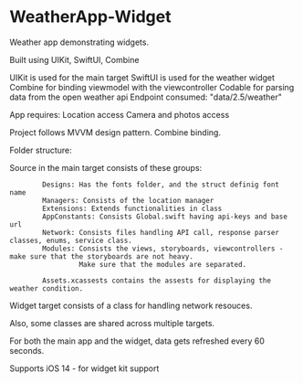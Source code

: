 # WeatherApp-Widget

Weather app demonstrating widgets.

Built using UIKit, SwiftUI, Combine

UIKit is used for the main target
SwiftUI is used for the weather widget
Combine for binding viewmodel with the viewcontroller
Codable for parsing data from the open weather api
Endpoint consumed:  "data/2.5/weather"

App requires: 
     Location access
     Camera and photos access
     
Project follows MVVM design pattern.
Combine binding.

Folder structure: 

Source in the main target consists of these groups: 

            Designs: Has the fonts folder, and the struct definig font name
            Managers: Consists of the location manager
            Extensions: Extends functionalities in class
            AppConstants: Consists Global.swift having api-keys and base url
            Network: Consists files handling API call, response parser classes, enums, service class.
            Modules: Consists the views, storyboards, viewcontrollers - make sure that the storyboards are not heavy.
                     Make sure that the modules are separated.
                     
            Assets.xcassests contains the assests for displaying the weather condition.

Widget target consists of a class for handling network resouces.

Also, some classes are shared across multiple targets.


For both the main app and the widget, data gets refreshed every 60 seconds.

Supports iOS 14 - for widget kit support
